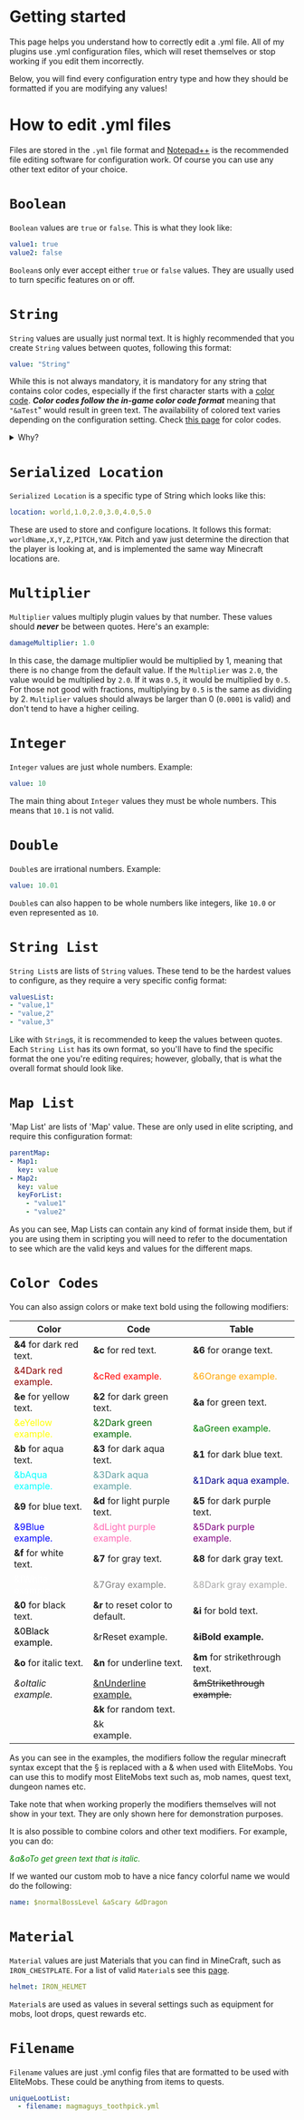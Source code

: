 # Getting started

This page helps you understand how to correctly edit a .yml file. All of my plugins use .yml configuration files, which will reset themselves or stop working if you edit them incorrectly.

Below, you will find every configuration entry type and how they should be formatted if you are modifying any values!

# How to edit .yml files

Files are stored in the `.yml` file format and [Notepad++](https://notepad-plus-plus.org/) is the recommended file editing software for configuration work. Of course you can use any other text editor of your choice.

<div id="config_boolean">

# `Boolean`

`Boolean` values are `true` or `false`. This is what they look like:

```yml
value1: true
value2: false
```

`Boolean`s only ever accept either `true` or `false` values. They are usually used to turn specific features on or off.

</div>

<div id="config_string">

# `String`

`String` values are usually just normal text. It is highly recommended that you create `String` values between quotes, following this format:

```yml
value: "String"
```

While this is not always mandatory, it is mandatory for any string that contains color codes, especially if the first character starts with a [color code](#color_codes). ***Color codes follow the in-game color code format*** meaning that `"&aTest`" would result in green text. The availability of colored text varies depending on the configuration setting. Check [this page](https://minecraft.gamepedia.com/Formatting_codes) for color codes.

</div>

<details>

<summary>Why?</summary>
Configuration strings can accept special characters such as `&`. If these special characters occupy the first character, such as in `value: "&aString"`, if the `String` is not between quotes the value will be wiped and the config option will be reset to its defaults. This is a limitation of the configuration system that Spigot uses.
</details>

<div id="config_serialized_location">

# `Serialized Location`

`Serialized Location` is a specific type of String which looks like this:

```yml
location: world,1.0,2.0,3.0,4.0,5.0
```

These are used to store and configure locations. It follows this format: `worldName,X,Y,Z,PITCH,YAW`. Pitch and yaw just determine the direction that the player is looking at, and is implemented the same way Minecraft locations are.

</div>

<div id="config_multiplier">

# `Multiplier`

`Multiplier` values multiply plugin values by that number. These values should ***never*** be between quotes. Here's an example:

```yml
damageMultiplier: 1.0
```

In this case, the damage multiplier would be multiplied by 1, meaning that there is no change from the default value. If the `Multiplier` was `2.0`, the value would be multiplied by `2.0`. If it was `0.5`, it would be multiplied by `0.5`. For those not good with fractions, multiplying by `0.5` is the same as dividing by 2. `Multiplier` values should always be larger than 0 (`0.0001` is valid) and don't tend to have a higher ceiling.

</div>

<div id="config_integer">

# `Integer`

`Integer` values are just whole numbers. Example:

```yml
value: 10
```

The main thing about `Integer` values they must be whole numbers. This means that `10.1` is not valid.

</div>

<div id="config_double">

# `Double`

`Double`s are irrational numbers. Example:

```yml
value: 10.01
```

`Double`s can also happen to be whole numbers like integers, like `10.0` or even represented as `10`.

# `String List`
`String List`s are lists of `String` values. These tend to be the hardest values to configure, as they require a very specific config format:

```yml
valuesList:
- "value,1"
- "value,2"
- "value,3"
```

Like with `String`s, it is recommended to keep the values between quotes. Each `String List` has its own format, so you'll have to find the specific format the one you're editing requires; however, globally, that is what the overall format should look like.

</div>

<div id="config_map_list">

# `Map List`

'Map List' are lists of 'Map' value. These are only used in elite scripting, and require this configuration format:

```yml
parentMap:
- Map1:
  key: value
- Map2:
  key: value
  keyForList:
    - "value1"
    - "value2"
```

As you can see, Map Lists can contain any kind of format inside them, but if you are using them in scripting you will need to refer to the documentation to see which are the valid keys and values for the different maps.

</div>

<div id="config_color_codes">

# `Color Codes`

You can also assign colors or make text bold using the following modifiers:

| Color                                                  | Code                                                       | Table                                                    |
|--------------------------------------------------------|------------------------------------------------------------|----------------------------------------------------------|
| **&4** for dark red text.                              | **&c** for red text.                                       | **&6** for orange text.                                  |
| <div style="color: darkred;">&4Dark red example.</div> | <div style="color: red;">&cRed example.</div>              | <div style="color: orange;">&6Orange example.</div>      |
| **&e** for yellow text.                                | **&2** for dark green text.                                | **&a** for green text.                                   |
| <div style="color: yellow;">&eYellow example.</div>    | <div style="color: darkgreen;">&2Dark green example.</div> | <div style="color: green;">&aGreen example.</div>        |
| **&b** for aqua text.                                  | **&3** for dark aqua text.                                 | **&1** for dark blue text.                               |
| <div style="color: aqua;">&bAqua example.</div>        | <div style="color: cadetblue;">&3Dark aqua example.</div>  | <div style="color: darkblue;">&1Dark aqua example.</div> |
| **&9** for blue text.                                  | **&d** for light purple text.                              | **&5** for dark purple text.                             |
| <div style="color: blue;">&9Blue example.</div>        | <div style="color: hotpink;">&dLight purple example.</div> | <div style="color: purple;">&5Dark purple example.</div> |
| **&f** for white text.                                 | **&7** for gray text.                                      | **&8** for dark gray text.                               |
| <div style="color: white;">&fWhite example.</div>      | <div style="color: gray;">&7Gray example.</div>            | <div style="color: darkgray;">&8Dark gray example.</div> |
| **&0** for black text.                                 | **&r** to reset color to default.                          | **&i** for bold text.                                    |
| <div style="color: black;">&0Black example.</div>      | &rReset example.                                           | **&iBold example.**                                      |
| **&o** for italic text.                                | **&n** for underline text.                                 | **&m** for strikethrough text.                           |
| _&oItalic example._                                    | <u> &nUnderline example. </u>                              | ~~&mStrikethrough example.~~                             |
|                                                        | **&k** for random text.                                    |                                                          |
|                                                        | &k<div class="magic-text"></div> example.                  |                                                          |

As you can see in the examples, the modifiers follow the regular minecraft syntax except that the § is replaced with a & when used with EliteMobs. You can use this to modify most EliteMobs text such as, mob names, quest text, dungeon names etc.

Take note that when working properly the modifiers themselves will not show in your text. They are only shown here for demonstration purposes.

It is also possible to combine colors and other text modifiers. For example, you can do:

*<div style="color: green;">&a&oTo get green text that is italic.</div>*

If we wanted our custom mob to have a nice fancy colorful name we would do the following:

```yml
name: $normalBossLevel &aScary &dDragon
```

</div>

<div id="config_material">

# `Material`

`Material` values are just Materials that you can find in MineCraft, such as `IRON_CHESTPLATE`. For a list of valid `Material`s see this [page](https://hub.spigotmc.org/javadocs/bukkit/org/bukkit/Material.html).

```yml
helmet: IRON_HELMET
```

`Material`s are used as values in several settings such as equipment for mobs, loot drops, quest rewards etc.

</div>

<div id="config_filename">

# `Filename`

`Filename` values are just .yml config files that are formatted to be used with EliteMobs. These could be anything from items to quests.

```yml
uniqueLootList:
  - filename: magmaguys_toothpick.yml
```

</div>